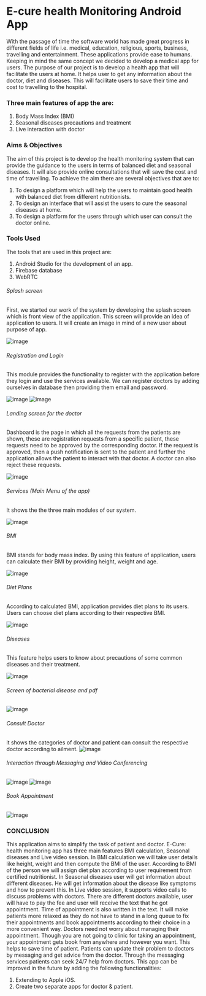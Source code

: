 # E-cure health Monitoring Android App

With the passage of time the software world has made great progress in different fields of life i.e. medical, education, religious, sports, business, travelling and entertainment. These applications provide ease to humans. Keeping in mind the same concept we decided to develop a medical app for users.
The purpose of our project is to develop a health app that will facilitate the users at home. It helps user to get any information about the doctor, diet and diseases. This will facilitate users to save their time and cost to travelling to the hospital.

### Three main features of app the are:

1. Body Mass Index (BMI)
1. Seasonal diseases precautions and treatment
1. Live interaction with doctor

### Aims & Objectives

The aim of this project is to develop the health monitoring system that can provide the guidance to the users in terms of balanced diet and seasonal diseases. It will also provide online consultations that will save the cost and time of travelling.
To achieve the aim there are several objectives that are to:
1. To design a platform which will help the users to maintain good health with balanced diet from different nutritionists.
1. To design an interface that will assist the users to cure the seasonal diseases at home.
1. To design a platform for the users through which user can consult the doctor online.

### Tools Used

The tools that are used in this project are:
1. Android Studio for the development of an app.
1. Firebase database
1. WebRTC
###### Splash screen

First, we started our work of the system by developing the splash screen which is front view of the application. This screen will provide an idea of application to users. It will create an image in mind of a new user about purpose of app.

![image](https://user-images.githubusercontent.com/50870775/62003994-e2a10880-b138-11e9-9d23-ca3ac42ed776.png)
###### Registration and Login
This module provides the functionality to register with the application before they login and use the services available. We can register doctors by adding ourselves in database then providing them email and password.

![image](https://user-images.githubusercontent.com/50870775/62003988-c8672a80-b138-11e9-9bfd-5532ce3fcc28.png)
![image](https://user-images.githubusercontent.com/50870775/62003997-f3ea1500-b138-11e9-9f32-f492e2ad12c3.png)

###### Landing screen for the doctor
Dashboard is the page in which all the requests from the patients are shown, these are registration requests from a specific patient, these requests need to be approved by the corresponding doctor. If the request is approved, then a push notification is sent to the patient and further the application allows the patient to interact with that doctor. A doctor can also reject these requests. 

![image](https://user-images.githubusercontent.com/50870775/62003999-0401f480-b139-11e9-8435-3e4d7b8150cc.png)


###### Services (Main Menu of the app)
It shows the the three main modules of our system.

![image](https://user-images.githubusercontent.com/50870775/62004004-0cf2c600-b139-11e9-8e0d-36668a70b9f6.png)

###### BMI
BMI stands for body mass index. By using this feature of application, users can calculate their BMI by providing height, weight and age. 

![image](https://user-images.githubusercontent.com/50870775/62004005-12e8a700-b139-11e9-92ae-725c939ea102.png)

###### Diet Plans
According to calculated BMI, application provides diet plans to its users. Users can choose diet plans according to their respective BMI. 

![image](https://user-images.githubusercontent.com/50870775/62004008-23008680-b139-11e9-8a1e-5c52fd92880d.png)

###### Diseases
This feature helps users to know about precautions of some common diseases and their treatment. 

![image](https://user-images.githubusercontent.com/50870775/62004009-2e53b200-b139-11e9-8f98-3ba8cfbd36f5.png)

###### Screen of bacterial disease and pdf

![image](https://user-images.githubusercontent.com/50870775/62004011-34e22980-b139-11e9-943e-32dcdcc816a4.png)

###### Consult Doctor
it shows the categories of doctor and patient can consult the respective doctor according to ailment.
![image](https://user-images.githubusercontent.com/50870775/62004016-40355500-b139-11e9-8c8e-3ed33e5d17ec.png)


###### Interaction through Messaging and Video Conferencing

![image](https://user-images.githubusercontent.com/50870775/62004017-475c6300-b139-11e9-96ee-40e3fe2317a3.png)
![image](https://user-images.githubusercontent.com/50870775/62004019-4e837100-b139-11e9-84de-e839a6b043a5.png)

###### Book Appointment

![image](https://user-images.githubusercontent.com/50870775/62004023-5511e880-b139-11e9-80df-bb3743a1adaa.png)

### CONCLUSION
This application aims to simplify the task of patient and doctor. E-Cure: health monitoring app has three main features BMI calculation, Seasonal diseases and Live video session. In BMI calculation we will take user details like height, weight and then compute the BMI of the user. According to BMI of the person we will assign diet plan according to user requirement from certified nutritionist. In Seasonal diseases user will get information about different diseases. He will get information about the disease like symptoms and how to prevent this. In Live video session, it supports video calls to discuss problems with doctors. There are different doctors available, user will have to pay the fee and user will receive the text that he got appointment. Time of appointment is also written in the text. It will make patients more relaxed as they do not have to stand in a long queue to fix their appointments and book appointments according to their choice in a more convenient way. Doctors need not worry about managing their appointment. Though you are not going to clinic for taking an appointment, your appointment gets book from anywhere and however you want. This helps to save time of patient. Patients can update their problem to doctors by messaging and get advice from the doctor. Through the messaging services patients can seek 24/7 help from doctors.
This app can be improved in the future by adding the following functionalities:
1. Extending to Apple iOS.
2. Create two separate apps for doctor & patient.
